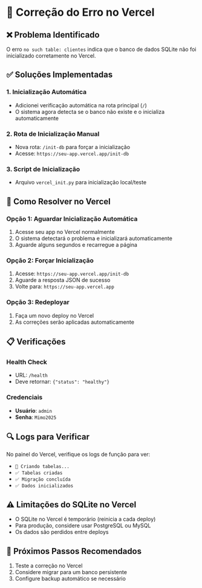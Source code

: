 # 🔧 Correção do Erro no Vercel

## ❌ Problema Identificado
O erro `no such table: clientes` indica que o banco de dados SQLite não foi inicializado corretamente no Vercel.

## ✅ Soluções Implementadas

### 1. **Inicialização Automática**
- Adicionei verificação automática na rota principal (`/`)
- O sistema agora detecta se o banco não existe e o inicializa automaticamente

### 2. **Rota de Inicialização Manual**
- Nova rota: `/init-db` para forçar a inicialização
- Acesse: `https://seu-app.vercel.app/init-db`

### 3. **Script de Inicialização**
- Arquivo `vercel_init.py` para inicialização local/teste

## 🚀 Como Resolver no Vercel

### Opção 1: Aguardar Inicialização Automática
1. Acesse seu app no Vercel normalmente
2. O sistema detectará o problema e inicializará automaticamente
3. Aguarde alguns segundos e recarregue a página

### Opção 2: Forçar Inicialização
1. Acesse: `https://seu-app.vercel.app/init-db`
2. Aguarde a resposta JSON de sucesso
3. Volte para: `https://seu-app.vercel.app`

### Opção 3: Redeployar
1. Faça um novo deploy no Vercel
2. As correções serão aplicadas automaticamente

## 📋 Verificações

### Health Check
- URL: `/health`
- Deve retornar: `{"status": "healthy"}`

### Credenciais
- **Usuário**: `admin`
- **Senha**: `Mimo2025`

## 🔍 Logs para Verificar
No painel do Vercel, verifique os logs de função para ver:
- `🔄 Criando tabelas...`
- `✅ Tabelas criadas`
- `✅ Migração concluída`
- `✅ Dados inicializados`

## ⚠️ Limitações do SQLite no Vercel
- O SQLite no Vercel é temporário (reinicia a cada deploy)
- Para produção, considere usar PostgreSQL ou MySQL
- Os dados são perdidos entre deploys

## 🎯 Próximos Passos Recomendados
1. Teste a correção no Vercel
2. Considere migrar para um banco persistente
3. Configure backup automático se necessário
